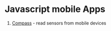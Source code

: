 # Javascript mobile Apps
1. <a href="https://wixhub.github.io/javascript_mobile/compass.html" target="_blank" >Compass</a> - read sensors from mobile devices 
